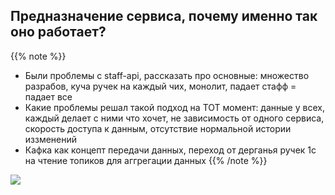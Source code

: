 ## Предназначение сервиса, почему именно так оно работает?

{{% note %}}
- Были проблемы с staff-api, рассказать про основные: множество разрабов, куча ручек на каждый чих, монолит, падает стафф = падает все
- Какие проблемы решал такой подход на ТОТ момент: данные у всех, каждый делает с ними что хочет, не зависимость от одного сервиса, скорость доступа к данным, отсутствие нормальной истории иззменений
- Кафка как концепт передачи данных, переход от дерганья ручек 1с на чтение топиков для аггрегации данных
{{% /note %}}


![](images/staff-hell.gif)
